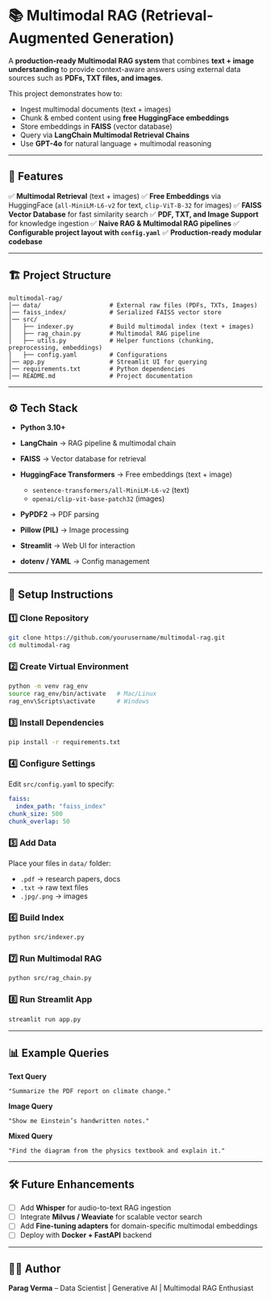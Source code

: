 # 📚 Multimodal RAG (Retrieval-Augmented Generation)

A **production-ready Multimodal RAG system** that combines **text + image understanding** to provide context-aware answers using external data sources such as **PDFs, TXT files, and images**.

This project demonstrates how to:

* Ingest multimodal documents (text + images)
* Chunk & embed content using **free HuggingFace embeddings**
* Store embeddings in **FAISS** (vector database)
* Query via **LangChain Multimodal Retrieval Chains**
* Use **GPT-4o** for natural language + multimodal reasoning

---

## 🚀 Features

✅ **Multimodal Retrieval** (text + images)
✅ **Free Embeddings** via HuggingFace (`all-MiniLM-L6-v2` for text, `clip-ViT-B-32` for images)
✅ **FAISS Vector Database** for fast similarity search
✅ **PDF, TXT, and Image Support** for knowledge ingestion
✅ **Naive RAG & Multimodal RAG pipelines**
✅ **Configurable project layout with `config.yaml`**
✅ **Production-ready modular codebase**

---

## 🏗️ Project Structure

```
multimodal-rag/
│── data/                   # External raw files (PDFs, TXTs, Images)
│── faiss_index/            # Serialized FAISS vector store
│── src/
│   ├── indexer.py          # Build multimodal index (text + images)
│   ├── rag_chain.py        # Multimodal RAG pipeline
│   ├── utils.py            # Helper functions (chunking, preprocessing, embeddings)
│   ├── config.yaml         # Configurations
│── app.py                  # Streamlit UI for querying
│── requirements.txt        # Python dependencies
│── README.md               # Project documentation
```

---

## ⚙️ Tech Stack

* **Python 3.10+**
* **LangChain** → RAG pipeline & multimodal chain
* **FAISS** → Vector database for retrieval
* **HuggingFace Transformers** → Free embeddings (text + image)

  * `sentence-transformers/all-MiniLM-L6-v2` (text)
  * `openai/clip-vit-base-patch32` (images)
* **PyPDF2** → PDF parsing
* **Pillow (PIL)** → Image processing
* **Streamlit** → Web UI for interaction
* **dotenv / YAML** → Config management

---

## 🔧 Setup Instructions

### 1️⃣ Clone Repository

```bash
git clone https://github.com/yourusername/multimodal-rag.git
cd multimodal-rag
```

### 2️⃣ Create Virtual Environment

```bash
python -m venv rag_env
source rag_env/bin/activate   # Mac/Linux
rag_env\Scripts\activate      # Windows
```

### 3️⃣ Install Dependencies

```bash
pip install -r requirements.txt
```

### 4️⃣ Configure Settings

Edit `src/config.yaml` to specify:

```yaml
faiss:
  index_path: "faiss_index"
chunk_size: 500
chunk_overlap: 50
```

### 5️⃣ Add Data

Place your files in `data/` folder:

* `.pdf` → research papers, docs
* `.txt` → raw text files
* `.jpg/.png` → images

### 6️⃣ Build Index

```bash
python src/indexer.py
```

### 7️⃣ Run Multimodal RAG

```bash
python src/rag_chain.py
```

### 8️⃣ Run Streamlit App

```bash
streamlit run app.py
```

---

## 📊 Example Queries

**Text Query**

```text
"Summarize the PDF report on climate change."
```

**Image Query**

```text
"Show me Einstein’s handwritten notes."
```

**Mixed Query**

```text
"Find the diagram from the physics textbook and explain it."
```

---

## 🛠️ Future Enhancements

* [ ] Add **Whisper** for audio-to-text RAG ingestion
* [ ] Integrate **Milvus / Weaviate** for scalable vector search
* [ ] Add **Fine-tuning adapters** for domain-specific multimodal embeddings
* [ ] Deploy with **Docker + FastAPI** backend

---

## 👨‍💻 Author

**Parag Verma** – Data Scientist | Generative AI | Multimodal RAG Enthusiast